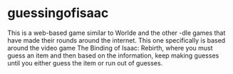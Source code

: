 # guessingofisaac

This is a web-based game similar to Worlde and the other -dle games that have made their rounds around the internet.
This one specifically is based around the video game The Binding of Isaac: Rebirth, where you must guess an item and then based on the information, keep making guesses until you either guess the item or run out of guesses.
